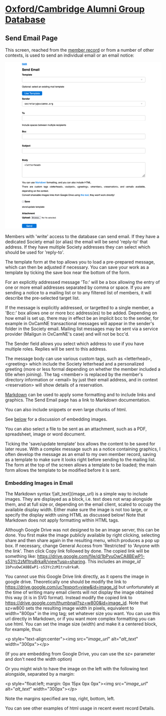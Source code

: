 # [Oxford/Cambridge Alumni Group Database](index.md)

## Send Email Page

This screen, reached from the [member record](./member_record.md) or from a number of other contexts, is used to send an individual email or an email notice:

![send_email](images/send_email.png)

Members with 'write' access to the database can send email. If they have a dedicated Society email (or alias) the email will be send 'reply-to' that address. If they have multiple Society addresses they can select which should be used for 'reply-to'.

The template form at the top allows you to load a pre-prepared message, which can then be adjusted if necessary. You can save your work as a template by ticking the save box near the bottom of the form.

For an explicitly addressed message 'To:' will be a box allowing the entry of one or more email addresses separated by comma or space. If you are sending a notice to a mailing list or to any filtered list of members, it will describe the pre-selected target list.

If the message is explicitly addressed, or targetted to a single member, a 'Bcc:' box allows one or more bcc address(es) to be added. Depending on how email is set up, there may in effect be an implicit bcc to the sender, for example in OxCamNE transactional messages will appear in the sender's folder in the Society email. Mailing list messages may be sent via a service provider (Mailgun in OxCamNE's case) and will not be bcc'd.

The Sender field allows you select which address to use if you have multiple roles. Replies will be sent to this address.

The message body can use various custom tags, such as \<letterhead>,  \<greeting> which include the Society letterhead and a personalized greeting (more or less formal depending on whether the member included a title when joining).  The tag \<member> is replaced by the member's directory information or \<email> by just their email address, and in context \<reservation> will show details of a reservation.

[Markdown](https://www.markdownguide.org/basic-syntax/) can  be used to apply some formatting and to include links and graphics. The Send Email page has a link to Markdown documentation.

You can also include snippets or even large chunks of html.

See [below](send_email.md#embedding-images-in-email) for a discussion of embedding images.

You can also select a file to be sent as an attachment, such as a PDF, spreadsheet, image or word document.

Ticking the 'save/update template' box allows the content to be saved for later reuse. With a complex message such as a notice containing graphics, I often develop the message as an email to my own member record, saving as a template to make sure it looks right before sending to the mailing list. The form at the top of the screen allows a template to be loaded; the main form allows the template to be modified before it is sent.

### Embedding Images in Email

The Markdown syntax \!\[alt_text](image_url) is a simple way to include images. They are displayed as a block, i.e. text does not wrap alongside them, and at full size or, depending on the email client, scaled to occupy the available display width. Either make sure the image is not too large, or specify the display width using HTML as discussed below! Note that Markdown does not apply formatting within HTML tags.

Although Google Drive was not designed to be an image server, this can be done. You first make the image publicly available by right clicking, selecting share and then share again in the resulting menu, which produces a pop up box. If necessary, change General Access from 'Restricted' to 'Anyone with the link'. Then click Copy link followed by done. The copied link will be something like: <https://drive.google.com/file/d/1bPvuOwCA8BEwP1-s53Yc2zM1tru8rkaR/view?usp=sharing>. This includes an *image_id* `1bPvuOwCA8BEwP1-s53Yc2zM1tru8rkaR`.

You cannot use this Google Drive link directly, as it opens the image in google drive. Theoretically one should be modify the link to <https://drive.google.com/uc?export=view&id=image_id> but unfortunately at the time of writing many email clients will not display the image obtained this way (it is in SVG format). Instead modify the copied link to <https://drive.google.com/thumbnail?sz=w800&id=image_id>. Note that sz=w800 sets the resulting image width in pixels, equivalent to width="800px" in the img tag; set whatever size you want. You can use this url directly in Markdown, or if you want more complex formatting you can use html. You can set the image size (width) and make it a centered block, for example, thus:

\<p style="text-align:center">\<img src="*image_url*" alt="*alt_text*" width="300px">\</p>

(If you are embedding from Google Drive, you can use the sz= parameter and don't need the width option)

Or you might wish to have the image on the left with the following text alongside, separated by a margin:

\<p style="float:left; margin: 0px 15px 0px 0px">\<img src="*image_url*" alt="*alt_text*" width="300px">\</p>

Note the margins specified are top, right, bottom, left.

You can see other examples of html usage in recent event record Details.
